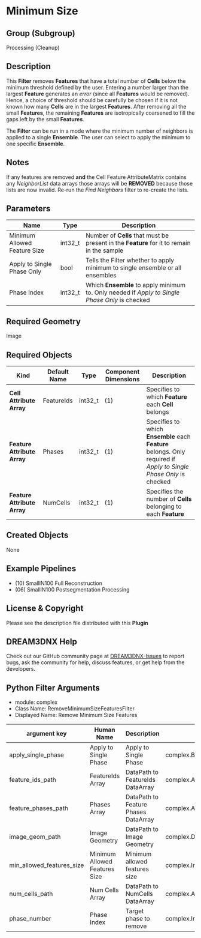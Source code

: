 # Minimum Size


## Group (Subgroup) ##

Processing (Cleanup)

## Description ##

This **Filter** removes **Features** that have a total number of **Cells** below the minimum threshold defined by the user. Entering a number larger than the largest **Feature** generates an _error_ (since all **Features** would be removed). Hence, a choice of threshold should be carefully be chosen if it is not known how many **Cells** are in the largest **Features**. After removing all the small **Features**, the remaining **Features** are isotropically coarsened to fill the gaps left by the small **Features**.

The **Filter** can be run in a mode where the minimum number of neighbors is applied to a single **Ensemble**.  The user can select to apply the minimum to one specific **Ensemble**.

## Notes ##

If any features are removed **and** the Cell Feature AttributeMatrix contains any _NeighborList_ data arrays those arrays will be **REMOVED** because those lists are now invalid. Re-run the _Find Neighbors_ filter to re-create the lists.

## Parameters ##

| Name | Type | Description |
|------|------|-------------|
| Minimum Allowed Feature Size | int32_t | Number of **Cells** that must be present in the **Feature** for it to remain in the sample |
| Apply to Single Phase Only | bool | Tells the Filter whether to apply minimum to single ensemble or all ensembles |
| Phase Index | int32_t | Which **Ensemble** to apply minimum to. Only needed if _Apply to Single Phase Only_ is checked |

## Required Geometry ##

Image

## Required Objects ##

| Kind | Default Name | Type | Component Dimensions | Description |
|------|--------------|------|----------------------|-------------|
| **Cell Attribute Array** | FeatureIds | int32_t | (1) | Specifies to which **Feature** each **Cell** belongs |
| **Feature Attribute Array** | Phases | int32_t | (1) | Specifies to which **Ensemble** each **Feature** belongs. Only required if _Apply to Single Phase Only_ is checked  |
| **Feature Attribute Array** | NumCells | int32_t | (1) | Specifies the number of **Cells** belonging to each **Feature** |

## Created Objects ##

None

## Example Pipelines ##

+ (10) SmallIN100 Full Reconstruction
+ (06) SmallIN100 Postsegmentation Processing

## License & Copyright ##

Please see the description file distributed with this **Plugin**

## DREAM3DNX Help

Check out our GitHub community page at [DREAM3DNX-Issues](https://github.com/BlueQuartzSoftware/DREAM3DNX-Issues) to report bugs, ask the community for help, discuss features, or get help from the developers.

## Python Filter Arguments

+ module: complex
+ Class Name: RemoveMinimumSizeFeaturesFilter
+ Displayed Name: Remove Minimum Size Features

| argument key | Human Name | Description | Parameter Type |
|--------------|------------|-------------|----------------|
| apply_single_phase | Apply to Single Phase | Apply to Single Phase | complex.BoolParameter |
| feature_ids_path | FeatureIds Array | DataPath to FeatureIds DataArray | complex.ArraySelectionParameter |
| feature_phases_path | Phases Array | DataPath to Feature Phases DataArray | complex.ArraySelectionParameter |
| image_geom_path | Image Geometry | DataPath to Image Geometry | complex.DataPathSelectionParameter |
| min_allowed_features_size | Minimum Allowed Features Size | Minimum allowed features size | complex.Int64Parameter |
| num_cells_path | Num Cells Array | DataPath to NumCells DataArray | complex.ArraySelectionParameter |
| phase_number | Phase Index | Target phase to remove | complex.Int64Parameter |

